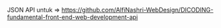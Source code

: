 JSON API untuk => https://github.com/AlfiNashri-WebDesign/DICODING-fundamental-front-end-web-development-api
